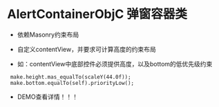 # AlertContainerObjC 弹窗容器类


- 依赖Masonry约束布局

- 自定义contentView，并要求可计算高度的约束布局
- 如：contentView中底部控件必须提供高度，以及bottom的低优先级约束

```
 make.height.mas_equalTo(scaleY(44.0f));
 make.bottom.equalTo(self).priorityLow();
```

- DEMO查看详情！！！
